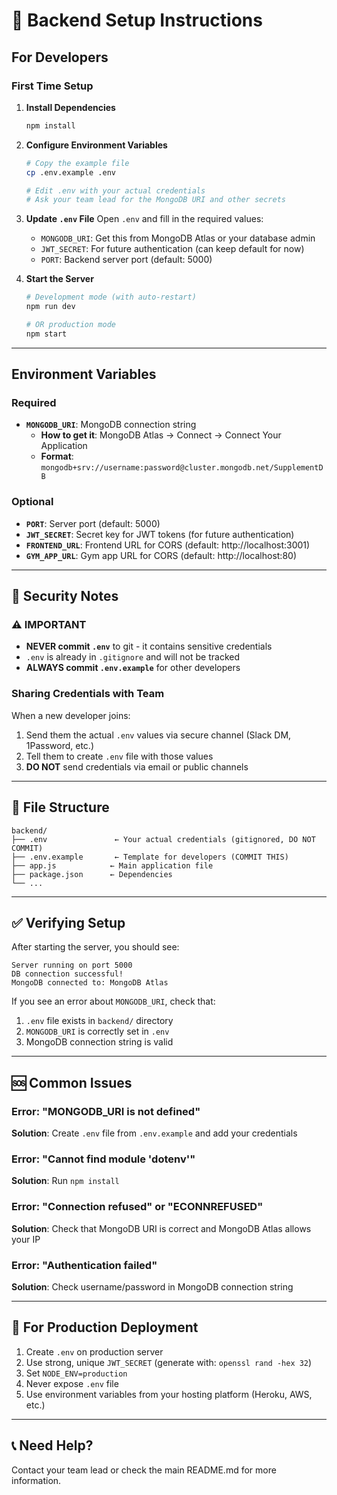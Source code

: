 # 🔧 Backend Setup Instructions

## For Developers

### First Time Setup

1. **Install Dependencies**
   ```bash
   npm install
   ```

2. **Configure Environment Variables**
   ```bash
   # Copy the example file
   cp .env.example .env
   
   # Edit .env with your actual credentials
   # Ask your team lead for the MongoDB URI and other secrets
   ```

3. **Update `.env` File**
   Open `.env` and fill in the required values:
   - `MONGODB_URI`: Get this from MongoDB Atlas or your database admin
   - `JWT_SECRET`: For future authentication (can keep default for now)
   - `PORT`: Backend server port (default: 5000)

4. **Start the Server**
   ```bash
   # Development mode (with auto-restart)
   npm run dev
   
   # OR production mode
   npm start
   ```

---

## Environment Variables

### Required
- **`MONGODB_URI`**: MongoDB connection string
  - **How to get it**: MongoDB Atlas → Connect → Connect Your Application
  - **Format**: `mongodb+srv://username:password@cluster.mongodb.net/SupplementDB`

### Optional
- **`PORT`**: Server port (default: 5000)
- **`JWT_SECRET`**: Secret key for JWT tokens (for future authentication)
- **`FRONTEND_URL`**: Frontend URL for CORS (default: http://localhost:3001)
- **`GYM_APP_URL`**: Gym app URL for CORS (default: http://localhost:80)

---

## 🔐 Security Notes

### ⚠️ IMPORTANT
- **NEVER commit `.env`** to git - it contains sensitive credentials
- `.env` is already in `.gitignore` and will not be tracked
- **ALWAYS commit `.env.example`** for other developers

### Sharing Credentials with Team
When a new developer joins:
1. Send them the actual `.env` values via secure channel (Slack DM, 1Password, etc.)
2. Tell them to create `.env` file with those values
3. **DO NOT** send credentials via email or public channels

---

## 📁 File Structure

```
backend/
├── .env               ← Your actual credentials (gitignored, DO NOT COMMIT)
├── .env.example       ← Template for developers (COMMIT THIS)
├── app.js            ← Main application file
├── package.json      ← Dependencies
└── ...
```

---

## ✅ Verifying Setup

After starting the server, you should see:
```
Server running on port 5000
DB connection successful!
MongoDB connected to: MongoDB Atlas
```

If you see an error about `MONGODB_URI`, check that:
1. `.env` file exists in `backend/` directory
2. `MONGODB_URI` is correctly set in `.env`
3. MongoDB connection string is valid

---

## 🆘 Common Issues

### Error: "MONGODB_URI is not defined"
**Solution**: Create `.env` file from `.env.example` and add your credentials

### Error: "Cannot find module 'dotenv'"
**Solution**: Run `npm install`

### Error: "Connection refused" or "ECONNREFUSED"
**Solution**: Check that MongoDB URI is correct and MongoDB Atlas allows your IP

### Error: "Authentication failed"
**Solution**: Check username/password in MongoDB connection string

---

## 🚀 For Production Deployment

1. Create `.env` on production server
2. Use strong, unique `JWT_SECRET` (generate with: `openssl rand -hex 32`)
3. Set `NODE_ENV=production`
4. Never expose `.env` file
5. Use environment variables from your hosting platform (Heroku, AWS, etc.)

---

## 📞 Need Help?

Contact your team lead or check the main README.md for more information.

